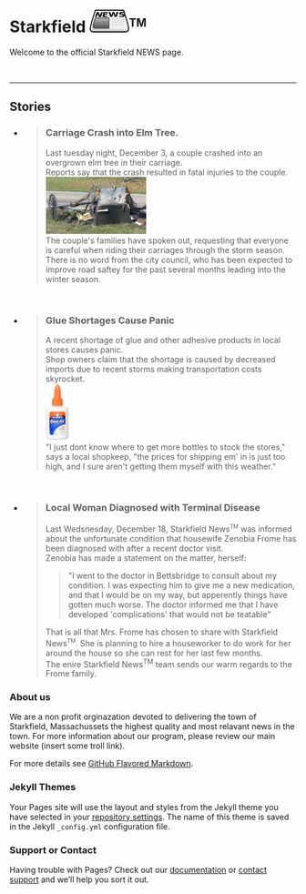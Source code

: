 # Starkfield <img src="assets/newspaper.png" alt="news" height="40"/><sup><small>TM</small></sup>

Welcome to the official Starkfield NEWS page.

<br>
<hr>

## Stories


* > ### **Carriage Crash into Elm Tree**. <br/>
  > Last tuesday night, December 3, a couple crashed into an overgrown elm tree in their carriage. <br/>
  > Reports say that the crash resulted in fatal injuries to the couple. <br/>
  > <img src="assets/crash.jpg" alt="carriage crash" height="100" /> <br>
  > The couple's families have spoken out, requesting that everyone is careful when riding their carriages through the storm season. <br/>
  > There is no word from the city council, who has been expected to improve road saftey for the past several months leading into the winter season. <br/>
  
<br/>

* > ### **Glue Shortages Cause Panic** <br/>
  > A recent shortage of glue and other adhesive products in local stores causes panic. <br/>
  > Shop owners claim that the shortage is caused by decreased imports due to recent storms making transportation costs skyrocket. <br/>
  > <img src="assets/gluebottle.jpg" alt="gluebottle" height="100" /> <br/>
  > "I just dont know where to get more bottles to stock the stores," says a local shopkeep, "the prices for shipping em' in is just too high, and I sure aren't getting them myself with this weather." <br/>
  
<br/>

* > ### **Local Woman Diagnosed with Terminal Disease** <br/>
  > Last Wedsnesday, December 18, Starkfield News<sup><small>TM</small></sup> was informed about the unfortunate condition that housewife Zenobia Frome has been diagnosed with after a recent doctor visit. <br/>
  > Zenobia has made a statement on the matter, herself: <br/>
  > > "I went to the doctor in Bettsbridge to consult about my condition. I was expecting him to give me a new medication,                and that I would be on my way, but apperently things have gotten much worse. The doctor informed me that I have developed 'complications' that would not be teatable" <br/>
  >
  >That is all that Mrs. Frome has chosen to share with Starkfield News<sup><small>TM</small></sup>. She is planning to hire a houseworker to do work for her around the house so she can rest for her last few months. <br/>
  The enire Starkfield News<sup><sall>TM</small></sup> team sends our warm regards to the Frome family. <br/>

### About us

We are a non profit orginazation devoted to delivering the town of Starkfield, Massachussets the highest quality and most relavant news in the town. For more information about our program, please review our main website (insert some troll link).

For more details see [GitHub Flavored Markdown](https://guides.github.com/features/mastering-markdown/).

### Jekyll Themes

Your Pages site will use the layout and styles from the Jekyll theme you have selected in your [repository settings](https://github.com/Weinstein-Classics/Ethan-Frome/settings). The name of this theme is saved in the Jekyll `_config.yml` configuration file.

### Support or Contact

Having trouble with Pages? Check out our [documentation](https://help.github.com/categories/github-pages-basics/) or [contact support](https://github.com/contact) and we’ll help you sort it out.
